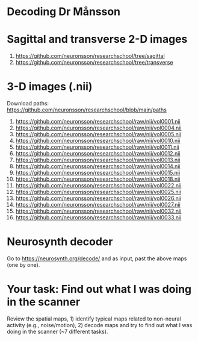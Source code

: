 # Decoding Dr Månsson

# Sagittal and transverse 2-D images
1) https://github.com/neuronsson/researchschool/tree/sagittal
2) https://github.com/neuronsson/researchschool/tree/transverse

# 3-D images (.nii)

Download paths: https://github.com/neuronsson/researchschool/blob/main/paths

1) https://github.com/neuronsson/researchschool/raw/nii/vol0001.nii
2) https://github.com/neuronsson/researchschool/raw/nii/vol0004.nii
3) https://github.com/neuronsson/researchschool/raw/nii/vol0005.nii
4) https://github.com/neuronsson/researchschool/raw/nii/vol0010.nii
5) https://github.com/neuronsson/researchschool/raw/nii/vol0011.nii
6) https://github.com/neuronsson/researchschool/raw/nii/vol0012.nii
7) https://github.com/neuronsson/researchschool/raw/nii/vol0013.nii
8) https://github.com/neuronsson/researchschool/raw/nii/vol0014.nii
9) https://github.com/neuronsson/researchschool/raw/nii/vol0015.nii
10) https://github.com/neuronsson/researchschool/raw/nii/vol0018.nii
11) https://github.com/neuronsson/researchschool/raw/nii/vol0022.nii
12) https://github.com/neuronsson/researchschool/raw/nii/vol0025.nii
13) https://github.com/neuronsson/researchschool/raw/nii/vol0026.nii
14) https://github.com/neuronsson/researchschool/raw/nii/vol0027.nii
15) https://github.com/neuronsson/researchschool/raw/nii/vol0032.nii
16) https://github.com/neuronsson/researchschool/raw/nii/vol0033.nii

# Neurosynth decoder
Go to https://neurosynth.org/decode/ and as input, past the above maps (one by one).

# Your task: Find out what I was doing in the scanner
Review the spatial maps, 1) identify typical maps related to non-neural activity (e.g., noise/motion), 2) decode maps and try to find out what I was doing in the scanner (~7 different tasks).

